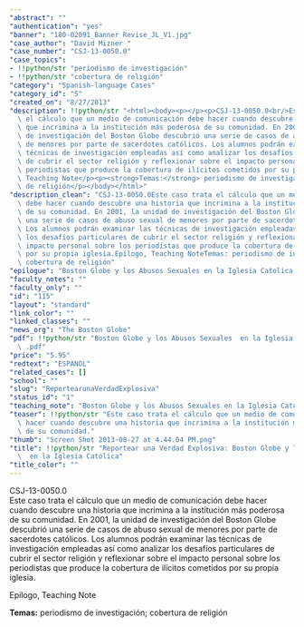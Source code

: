 ```yaml
---
"abstract": ""
"authentication": "yes"
"banner": "180-02091_Banner Revise_JL_V1.jpg"
"case_author": "David Mizner "
"case_number": "CSJ-13-0050.0"
"case_topics":
- !!python/str "periodismo de investigación"
- !!python/str "cobertura de religión"
"category": "Spanish-language Cases"
"category_id": "5"
"created_on": "8/27/2013"
"description": !!python/str "<html><body><p></p><p>CSJ-13-0050.0<br/>Este caso trata\
  \ el cálculo que un medio de comunicación debe hacer cuando descubre una historia\
  \ que incrimina a la institución más poderosa de su comunidad. En 2001, la unidad\
  \ de investigación del Boston Globe descubrió una serie de casos de abuso sexual\
  \ de menores por parte de sacerdotes católicos. Los alumnos podrán examinar las\
  \ técnicas de investigación empleadas así como analizar los desafíos particulares\
  \ de cubrir el sector religión y reflexionar sobre el impacto personal sobre los\
  \ periodistas que produce la cobertura de ilícitos cometidos por su propia iglesia.</p><p>Epílogo,\
  \ Teaching Note</p><p><strong>Temas:</strong> periodismo de investigación; cobertura\
  \ de religión</p></body></html>"
"description_clean": "CSJ-13-0050.0Este caso trata el cálculo que un medio de comunicación\
  \ debe hacer cuando descubre una historia que incrimina a la institución más poderosa\
  \ de su comunidad. En 2001, la unidad de investigación del Boston Globe descubrió\
  \ una serie de casos de abuso sexual de menores por parte de sacerdotes católicos.\
  \ Los alumnos podrán examinar las técnicas de investigación empleadas así como analizar\
  \ los desafíos particulares de cubrir el sector religión y reflexionar sobre el\
  \ impacto personal sobre los periodistas que produce la cobertura de ilícitos cometidos\
  \ por su propia iglesia.Epílogo, Teaching NoteTemas: periodismo de investigación;\
  \ cobertura de religión"
"epilogue": "Boston Globe y los Abusos Sexuales en la Iglesia Catolica Epilogue.pdf"
"faculty_notes": ""
"faculty_only": ""
"id": "115"
"layout": "standard"
"link_color": ""
"linked_classes": ""
"news_org": "The Boston Globe"
"pdf": !!python/str "Boston Globe y los Abusos Sexuales  en la Iglesia Católica_wm\
  \ .pdf"
"price": "5.95"
"redtext": "ESPANOL"
"related_cases": []
"school": ""
"slug": "ReportearunaVerdadExplosiva"
"status_id": "1"
"teaching_note": "Boston Globe y los Abusos Sexuales en la Iglesia Catolica TN.pdf"
"teaser": !!python/str "Este caso trata el cálculo que un medio de comunicación debe\
  \ hacer cuando descubre una historia que incrimina a la institución más poderosa\
  \ de su comunidad."
"thumb": "Screen Shot 2013-08-27 at 4.44.04 PM.png"
"title": !!python/str "Reportear una Verdad Explosiva: Boston Globe y los Abusos Sexuales\
  \  en la Iglesia Católica"
"title_color": ""
---
```

<html><body><p></p><p>CSJ-13-0050.0<br/>Este caso trata el cálculo que un medio de comunicación debe hacer cuando descubre una historia que incrimina a la institución más poderosa de su comunidad. En 2001, la unidad de investigación del Boston Globe descubrió una serie de casos de abuso sexual de menores por parte de sacerdotes católicos. Los alumnos podrán examinar las técnicas de investigación empleadas así como analizar los desafíos particulares de cubrir el sector religión y reflexionar sobre el impacto personal sobre los periodistas que produce la cobertura de ilícitos cometidos por su propia iglesia.</p><p>Epílogo, Teaching Note</p><p><strong>Temas:</strong> periodismo de investigación; cobertura de religión</p></body></html>
